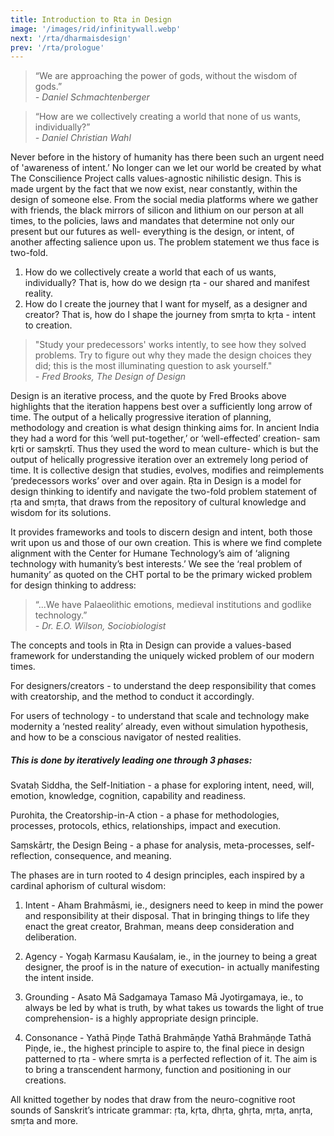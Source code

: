 ```yaml
---
title: Introduction to Ṛta in Design
image: '/images/rid/infinitywall.webp'
next: '/rta/dharmaisdesign'
prev: '/rta/prologue'
---
```


> “We are approaching the power of gods, without the wisdom of gods.” <br><cite>- Daniel Schmachtenberger</cite>

> “How are we collectively creating a world that none of us wants, individually?” <br><cite>- Daniel Christian Wahl</cite>

Never before in the history of humanity has there been such an urgent need of 'awareness of intent.’ No longer can we let our world be created by what The Conscilience Project calls values-agnostic nihilistic design. This is made urgent by the fact that we now exist, near constantly, within the design of someone else. From the social media platforms where we gather with friends, the black mirrors of silicon and lithium on our person at all times, to the policies, laws and mandates that determine not only our present but our futures as well- everything is the design, or intent, of another affecting salience upon us. 
The problem statement we thus face is two-fold. 

1. How do we collectively create a world that each of us wants, individually? That is, how do we design ṛta - our shared and manifest reality. 
2. How do I create the journey that I want for myself, as a designer and creator? That is, how do I shape the journey from smṛta to kṛta - intent to creation.

> "Study your predecessors' works intently, to see how they solved problems. Try to figure out why they made the design choices they did; this is the most illuminating question to ask yourself."<br><cite>- Fred Brooks, The Design of Design</cite>

Design is an iterative process, and the quote by Fred Brooks above highlights that the iteration happens best over a sufficiently long arrow of time. The output of a helically progressive iteration of planning, methodology and creation is what design thinking aims for. In ancient India they had a word for this ‘well put-together,’ or ‘well-effected’ creation- sam kṛti or saṃskṛtī. Thus they used the word to mean culture- which is but the output of helically progressive iteration over an extremely long period of time. It is collective design that studies, evolves, modifies and reimplements ‘predecessors works’ over and over again. 
Ṛta in Design is a model for design thinking to identify and navigate the two-fold problem statement of ṛta and smṛta, that draws from the repository of cultural knowledge and wisdom for its solutions.

It provides frameworks and tools to discern design and intent, both those writ upon us and those of our own creation. This is where we find complete alignment with the Center for Humane Technology’s aim of ‘aligning technology with humanity’s best interests.’ We see the ‘real problem of humanity’ as quoted on the CHT portal to be the primary wicked problem for design thinking to address:

> “...We have Palaeolithic emotions, medieval institutions and godlike technology.”<br><cite>- Dr. E.O. Wilson, Sociobiologist</cite>

The concepts and tools in Ṛta in Design can provide a values-based framework for understanding the uniquely wicked problem of our modern times. 

For designers/creators - to understand the deep responsibility that comes with creatorship, and the method to conduct it accordingly.

For users of technology - to understand that scale and technology make modernity a ‘nested reality’ already, even without simulation hypothesis, and how to be a conscious navigator of nested realities. 

##### This is done by iteratively leading one through 3 phases:

Svataḥ Siddha, the Self-Initiation - a phase for exploring intent, need, will, emotion, knowledge, cognition, capability and readiness.

Purohita, the Creatorship-in-A ction - a phase for methodologies, processes, protocols, ethics, relationships, impact and execution.

Saṃskārtṛ, the Design Being - a phase for analysis, meta-processes, self-reflection, consequence, and meaning.

The phases are in turn rooted to 4 design principles, each inspired by a cardinal aphorism of cultural wisdom:

1. Intent - Aham Brahmāsmi, ie., designers need to keep in mind the power and responsibility at their disposal. That in bringing things to life they enact the great creator, Brahman, means deep consideration and deliberation.

2. Agency - Yogaḥ Karmasu Kauśalam, ie., in the journey to being a great designer, the proof is in the nature of execution- in actually manifesting the intent inside. 

3. Grounding - Asato Mā Sadgamaya Tamaso Mā Jyotirgamaya, ie., to always be led by what is truth, by what takes us towards the light of true comprehension- is a highly appropriate design principle.

4. Consonance - Yathā Piṇḍe Tathā Brahmāṇḍe Yathā Brahmāṇḍe Tathā Piṇḍe, ie.,  the highest principle to aspire to, the final piece in design patterned to ṛta - where smṛta is a perfected reflection of it. The aim is to bring a transcendent harmony, function and positioning in our creations. 

All knitted together by nodes that draw from the neuro-cognitive root sounds of Sanskrit’s intricate grammar: ṛta, kṛta, dhṛta, ghṛta, mṛta, anṛta, smṛta and more.

